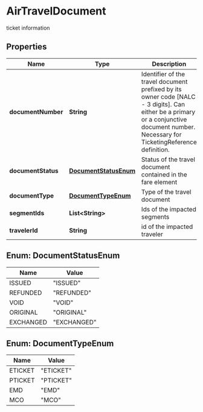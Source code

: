 

# AirTravelDocument

ticket information

## Properties

| Name | Type | Description | Notes |
|------------ | ------------- | ------------- | -------------|
|**documentNumber** | **String** | Identifier of the travel document prefixed by its owner code [NALC - 3 digits]. Can either be a primary or a conjunctive document number. Necessary for TicketingReference definition. |  [optional] |
|**documentStatus** | [**DocumentStatusEnum**](#DocumentStatusEnum) | Status of the travel document contained in the fare element |  [optional] |
|**documentType** | [**DocumentTypeEnum**](#DocumentTypeEnum) | Type of the travel document |  [optional] |
|**segmentIds** | **List&lt;String&gt;** | Ids of the impacted segments |  [optional] |
|**travelerId** | **String** | id of the impacted traveler |  [optional] |



## Enum: DocumentStatusEnum

| Name | Value |
|---- | -----|
| ISSUED | &quot;ISSUED&quot; |
| REFUNDED | &quot;REFUNDED&quot; |
| VOID | &quot;VOID&quot; |
| ORIGINAL | &quot;ORIGINAL&quot; |
| EXCHANGED | &quot;EXCHANGED&quot; |



## Enum: DocumentTypeEnum

| Name | Value |
|---- | -----|
| ETICKET | &quot;ETICKET&quot; |
| PTICKET | &quot;PTICKET&quot; |
| EMD | &quot;EMD&quot; |
| MCO | &quot;MCO&quot; |



